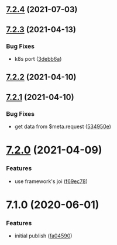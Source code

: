 ## [7.2.4](https://github.com/softwaregroup-bg/ut-port-messenger/compare/v7.2.3...v7.2.4) (2021-07-03)



## [7.2.3](https://github.com/softwaregroup-bg/ut-port-messenger/compare/v7.2.2...v7.2.3) (2021-04-13)


### Bug Fixes

* k8s port ([3debb6a](https://github.com/softwaregroup-bg/ut-port-messenger/commit/3debb6a26f111e309e9f4b70b07f1582b89f6c8b))



## [7.2.2](https://github.com/softwaregroup-bg/ut-port-messenger/compare/v7.2.1...v7.2.2) (2021-04-10)



## [7.2.1](https://github.com/softwaregroup-bg/ut-port-messenger/compare/v7.2.0...v7.2.1) (2021-04-10)


### Bug Fixes

* get data from $meta.request ([534950e](https://github.com/softwaregroup-bg/ut-port-messenger/commit/534950eb1f73823670c0e7233e4dda3cf7974316))



# [7.2.0](https://github.com/softwaregroup-bg/ut-port-messenger/compare/v7.1.0...v7.2.0) (2021-04-09)


### Features

* use framework's joi ([f69ec78](https://github.com/softwaregroup-bg/ut-port-messenger/commit/f69ec787e3a452aae1bf5aa6fd2acb71b8aa44b3))



# 7.1.0 (2020-06-01)


### Features

* initial publish ([fa04590](https://github.com/softwaregroup-bg/ut-port-messenger/commit/fa0459093257ad9af3848a092965019b1c34d97b))



